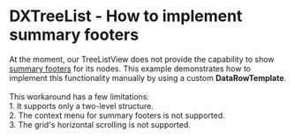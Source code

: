 # DXTreeList - How to implement summary footers


<p>At the moment, our TreeListView does not provide the capability to show <a href="http://documentation.devexpress.com/#WindowsForms/CustomDocument1070"><u>summary footers</u></a> for its nodes. This example demonstrates how to implement this functionality manually by using a custom <strong>DataRowTemplate</strong>.<br /><br />This workaround has a few limitations:<br /> 1. It supports only a two-level structure.<br />2. The context menu for summary footers is not supported.<br />3. The grid's horizontal scrolling is not supported.</p>

<br/>


